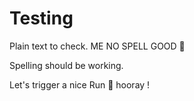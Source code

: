 # Testing
 
Plain text to check. ME NO SPELL GOOD :poop:

Spelling should be working. 

Let's trigger a nice Run :rocket: hooray ! 
